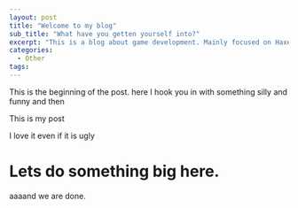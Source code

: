 ```yaml
---
layout: post
title: "Welcome to my blog"
sub_title: "What have you getten yourself into?"
excerpt: "This is a blog about game development. Mainly focused on Haxe/OpenFL and targeting the HTML5.<br>This is also maybe not the *best* place to learn Haxe/OpenFL from scratch.<br>Here we will tackle simple problems by creating even bigger problems and hoping they kill each other<br>If you want to know more about me, keep reading<br>"
categories:
  - Other
tags:
---
```

This is the beginning of the post. here I hook you in with something silly and funny and then

<!--more-->


This is my post

I love it even if it is ugly

# Lets do something big here.

aaaand we are done.
